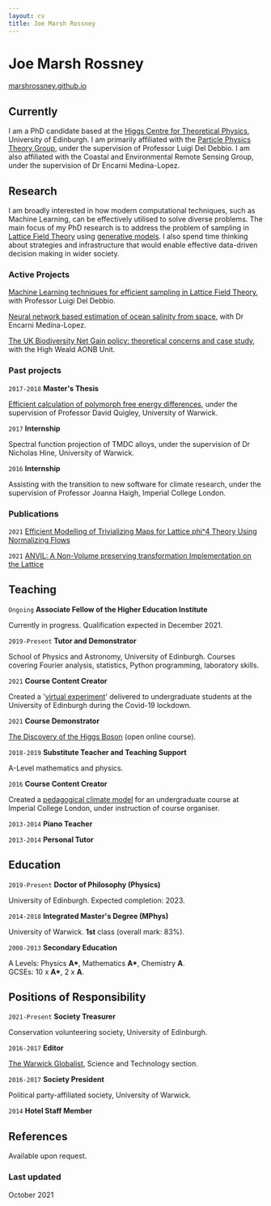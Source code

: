 ```yaml
---
layout: cv
title: Joe Marsh Rossney
---
```

# Joe Marsh Rossney

<div id="webaddress">
<a href="https://marshrossney.github.io">marshrossney.github.io</a>
</div>


## Currently

I am a PhD candidate based at the [Higgs Centre for Theoretical Physics](https://higgs.ph.ed.ac.uk/), University of Edinburgh.
I am primarily affiliated with the [Particle Physics Theory Group](https://www.ph.ed.ac.uk/particle-physics-theory), under the supervision of Professor Luigi Del Debbio.
I am also affiliated with the Coastal and Environmental Remote Sensing Group, under the supervision of Dr Encarni Medina-Lopez.


## Research

I am broadly interested in how modern computational techniques, such as Machine Learning, can be effectively utilised to solve diverse problems.
The main focus of my PhD research is to address the problem of sampling in [Lattice Field Theory](http://scholarpedia.org/article/Lattice_quantum_field_theory) using [generative models](https://openai.com/blog/generative-models/).
I also spend time thinking about strategies and infrastructure that would enable effective data-driven decision making in wider society.


### Active Projects

[Machine Learning techniques for efficient sampling in Lattice Field Theory](https://indico.cern.ch/event/1006302/contributions/4380644/attachments/2279647/3873153/joe-marsh-rossney-poster.pdf), with Professor Luigi Del Debbio.

[Neural network based estimation of ocean salinity from space](https://github.com/marshrossney/salinity-from-space), with Dr Encarni Medina-Lopez.

[The UK Biodiversity Net Gain policy: theoretical concerns and case study](https://marshrossney.github.io/biodiversitymetric3), with the High Weald AONB Unit.


### Past projects

`2017-2018`
__Master's Thesis__

[Efficient calculation of polymorph free energy differences](https://github.com/marshrossney/pylsmc), under the supervision of Professor David Quigley, University of Warwick.

`2017`
__Internship__

Spectral function projection of TMDC alloys, under the supervision of Dr Nicholas Hine, University of Warwick.

`2016`
__Internship__

Assisting with the transition to new software for climate research, under the supervision of Professor Joanna Haigh, Imperial College London.


### Publications

`2021`
[Efficient Modelling of Trivializing Maps for Lattice phi^4 Theory Using Normalizing Flows](https://arxiv.org/abs/2105.12481)

`2021`
[ANVIL: A Non-Volume preserving transformation Implementation on the Lattice](https://doi.org/10.5281/zenodo.4792249)


## Teaching

`Ongoing`
__Associate Fellow of the Higher Education Institute__

Currently in progress. Qualification expected in December 2021.

`2019-Present`
__Tutor and Demonstrator__

School of Physics and Astronomy, University of Edinburgh.
Courses covering Fourier analysis, statistics, Python programming, laboratory skills.

`2021`
__Course Content Creator__

Created a '[virtual experiment](https://www.github.com/marshrossney/percolation)' delivered to undergraduate students at the University of Edinburgh during the Covid-19 lockdown.

`2021`
__Course Demonstrator__

[The Discovery of the Higgs Boson](https://www.futurelearn.com/courses/higgs) (open online course).

`2018-2019`
__Substitute Teacher and Teaching Support__

A-Level mathematics and physics.

`2016`
__Course Content Creator__

Created a [pedagogical climate model](https://github.com/marshrossney/EPcm) for an undergraduate course at Imperial College London, under instruction of course organiser.

`2013-2014`
__Piano Teacher__

`2013-2014`
__Personal Tutor__


## Education

`2019-Present`
__Doctor of Philosophy (Physics)__

University of Edinburgh. Expected completion: 2023.

`2014-2018`
__Integrated Master's Degree (MPhys)__

University of Warwick. __1st__ class (overall mark: 83%).

`2008-2013`
__Secondary Education__

A Levels: Physics __A\*__, Mathematics __A\*__, Chemistry __A__. \
GCSEs: 10 x __A\*__, 2 x __A__.


## Positions of Responsibility

`2021-Present`
__Society Treasurer__

Conservation volunteering society, University of Edinburgh.

`2016-2017`
__Editor__

[The Warwick Globalist](http://warwickglobalist.com), Science and Technology section.

`2016-2017`
__Society President__

Political party-affiliated society, University of Warwick.

`2014`
__Hotel Staff Member__


## References

Available upon request.

### Last updated

October 2021


